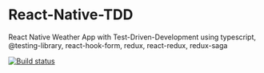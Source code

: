 # React-Native-TDD

React Native Weather App with Test-Driven-Development using typescript, @testing-library, react-hook-form, redux, react-redux, redux-saga

[![Build status](https://build.appcenter.ms/v0.1/apps/24473838-fe4f-441f-af0f-3e8212674054/branches/dev/badge)](https://appcenter.ms)
